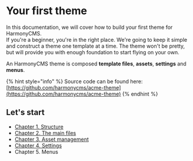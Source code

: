 # Your first theme

In this documentation, we will cover how to build your first theme for HarmonyCMS.  
If you're a beginner, you're in the right place. We're going to keep it simple and construct a theme one template at a time. The theme won't be pretty, but will provide you with enough foundation to start flying on your own.

An HarmonyCMS theme is composed **template files**, **assets**, **settings** and **menus**.

{% hint style="info" %}
Source code can be found here: [https://github.com/harmonycms/acme-theme](https://github.com/harmonycms/acme-theme)
{% endhint %}

## Let's start

* [Chapter 1. Structure](structure.md)
* [Chapter 2. The main files](chapter-2.-the-main-files.md)
* [Chapter 3. Asset management](asset-management.md)
* [Chapter 4. Settings](chapter-4.-settings.md)
* Chapter 5. Menus

